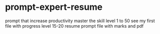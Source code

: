 
# prompt-expert-resume
prompt that increase productivity
master the skill
level 1 to 50
see my first file with progress
level 15-20 resume prompt file with marks and pdf


